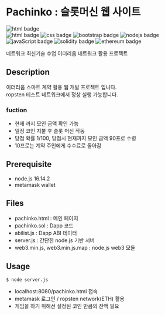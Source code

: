 # Pachinko : 슬롯머신 웹 사이트

![html badge](https://img.shields.io/badge/-TechStack-white)  
![html badge](https://img.shields.io/badge/-html-black)
![css badge](https://img.shields.io/badge/-css-black)
![bootstrap badge](https://img.shields.io/badge/-bootstrap-black)
![nodejs badge](https://img.shields.io/badge/-node.js-black)
![javaScript badge](https://img.shields.io/badge/-node.js-black)
![solidity badge](https://img.shields.io/badge/-solidity-black)
![ethereum badge](https://img.shields.io/badge/-ethereum-black)

네트워크 최신기술 수업 이더리움 네트워크 활용 프로젝트 

## Description

이더리움 스마트 계약 활용 웹 개발 프로젝트 입니다.  
ropsten 테스트 네트워크에서 정상 실행 가능합니다.

### fuction

- 현재 까지 모인 금액 확인 가능
- 일정 코인 지불 후 슬롯 머신 작동
- 당첨 확률 1/100, 당첨시 현재까지 모인 금액 90프로 수령
- 10프로는 계약 주인에게 수수료로 돌아감

## Prerequisite

- node.js 16.14.2
- metamask wallet

## Files

- pachinko.html : 메인 페이지
- pachinko.sol : Dapp 코드
- abilist.js : Dapp ABI 데이터
- server.js : 간단한 node.js 기반 서버
- web3.min.js, web3.min.js.map : node.js web3 모듈

## Usage

```
$ node server.js
```
- localhost:8080/pachinko.html 접속
- metamask 로그인 / ropsten network(ETH) 활용
- 게임을 하기 위해선 설정된 코인 만큼의 잔액 필요

